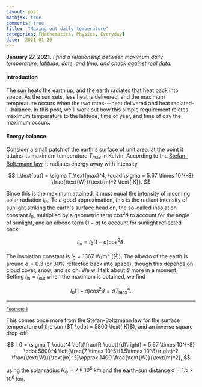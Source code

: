 ```yaml
---
Layout: post
mathjax: true
comments: true
title:  "Maxing out daily temperature"
categories: [Mathematics, Physics, Everyday]
date:  2021-01-26
---
```


**January 27, 2021.** *I find a relationship between maximum daily
  temperature, latitude, date, and time, and check against real data.*

#### Introduction

The sun heats the earth up, and the earth radiates that heat back into
space. As the sun sets, less heat is delivered, and the maximum
temperature occurs when the two rates---heat delivered and heat
radiated---balance. In this post, we'll work out how this simple
requirement relates maximum temperature to the latitude, time of year,
and time of day the maximum occurs.

#### Energy balance

Consider a small patch of the earth's surface of unit area, at the
point it attains its maximum temperature $T_\text{max}$ in Kelvin.
According to the
[Stefan-Boltzmann law](https://en.wikipedia.org/wiki/Stefan%E2%80%93Boltzmann_law),
it radiates energy away with intensity

$$
I_\text{out} = \sigma T_\text{max}^4, \quad \sigma = 5.67 \times
10^{-8} \frac{\text{W}}{\text{m}^2 \text{ K}}.
$$

Since this is the maximum attained, it must equal the intensity of
incoming solar radiation $I_\text{in}$.
To a good approximation, this is the radiant intensity of sunlight
striking the earth's surface head on, the so-called insolation
constant $I_0$, multiplied by a geometric term $\cos^2\vartheta$ to account for the
angle of sunlight, and an albedo term $(1-a)$ to account for sunlight
reflected back:

$$
I_\text{in} = I_0 (1- a )\cos^2\vartheta.
$$

The insolation constant is $I_0 = 1367 \text{ W/m}^2$ ([<sup><a id="fnr.1" name="fnr.1" class="footref" href="#fn.1">1</a></sup>]).
The albedo of the earth is around $a = 0.3$ (or $30\%$ reflected back into space),
though this depends on cloud cover, snow, and so on.
We will talk about $\vartheta$ more in a moment.
Setting $I_\text{in} = I_\text{out}$ when the maximum is obtained, we
find

$$
I_0 (1- a )\cos^2\vartheta = \sigma T_\text{max}^4.
$$

---

<div class="footdef"><sup><a id="fn.1" name="fn.1" class="footnum"
href="#fnr.1">Footnote 1</a></sup> <p class="footpara">
This comes once more from the Stefan-Boltzmann law for the surface
temperature of the sun ($T_\odot = 5800 \text{ K}$), and an inverse square
drop-off:

$$
I_0 = \sigma T_\odot^4 \left(\frac{R_\odot}{d}\right) =
5.67 \times 10^{-8} \cdot 5800^4  \left(\frac{7 \times 10^5}{1.5\times
10^8}\right)^2 \frac{\text{W}}{\text{m}^2}\approx 1400 \frac{\text{W}}{\text{m}^2},
$$

using the solar radius $R_\odot = 7 \times 10^5 \text{ km}$ and the
earth-sun distance $d = 1.5 \times 10^8 \text{ km}$.
</p></div>
